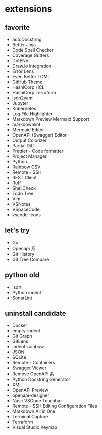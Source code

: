 # extensions

## favorite

- autoDocstring
- Better Jinja
- Code Spell Checker
- Coverage Gutters
- DotENV
- Draw.io integration
- Error Lens
- Even Better TOML
- GitHub Theme
- HashiCorp HCL
- HashiCorp Terraform
- json2yaml
- Jupyter
- Kubernetes
- Log File Highlighter
- Markdown Preview Mermaid Support
- markdownlint
- Mermaid Editor
- OpenAPI (Swagger) Editor
- Output Colorizer
- Partial Diff
- Prettier - Code formatter
- Project Manager
- Python
- Rainbow CSV
- Remote - SSH
- REST Client
- Ruff
- ShellCheck
- Todo Tree
- Vim
- VSNotes
- VSpaceCode
- vscode-icons

## let's try

- Go
- Openapi 系
- Git History
- Git Tree Compare

## python old

- isort
- Python indent
- SonarLint

## uninstall candidate

- Docker
- empty-indent
- Git Graph
- GitLens
- indent-rainbow
- JSON
- SQLite
- Remote - Containers
- Swagger Viewer
- Remove OpenAPI 系
- Python Docstring Generator
- XML
- OpenAPI Preview
- openapi-designer
- Nasc VSCode Touchbar
- Remote - SSH Editing Configuration Files
- Markdown All in One
- Terminal Capture
- Terraform
- Visual Studio Keymap
